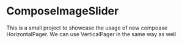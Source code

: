 # ComposeImageSlider

<p> This is a small project to showcase the usage of new compoase HorizontalPager. We can use VerticalPager in the same way as well</p>
